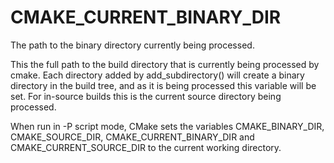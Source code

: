   

# CMAKE_CURRENT_BINARY_DIR  
The path to the binary directory currently being processed.  

This the full path to the build directory that is currently being
processed by cmake.  Each directory added by add_subdirectory() will
create a binary directory in the build tree, and as it is being
processed this variable will be set.  For in-source builds this is the
current source directory being processed.  

When run in -P script mode, CMake sets the variables
CMAKE_BINARY_DIR, CMAKE_SOURCE_DIR,
CMAKE_CURRENT_BINARY_DIR and
CMAKE_CURRENT_SOURCE_DIR to the current working directory.  

